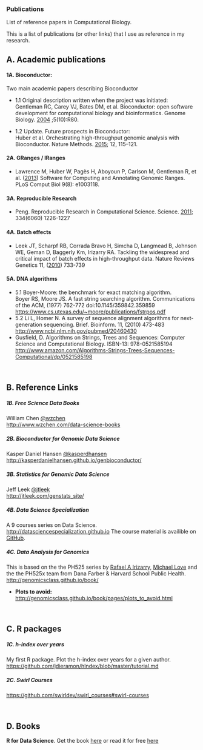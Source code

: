 ### Publications
List of reference papers in Computational Biology.

This is a list of publications (or other links) that I use as reference in my research. 

## A. Academic publications
#### 1A. Bioconductor:  
Two main academic papers describing Bioconductor 
 
 * 1.1 Original description written when the project was initiated:  
 Gentleman RC, Carey VJ, Bates DM, et al. Bioconductor: open software development for computational biology and bioinformatics.
 Genome Biology. [2004](http://www.ncbi.nlm.nih.gov/pmc/articles/PMC545600/) ;5(10):R80.  
 
 * 1.2 Update. Future prospects in Bioconductor:  
 Huber et al. Orchestrating high-throughput genomic analysis with Bioconductor. 
 Nature Methods. [2015](http://www.nature.com/nmeth/journal/v12/n2/abs/nmeth.3252.html
); 12, 115–121.  
 

#### 2A. GRanges / IRanges
* Lawrence M, Huber W, Pagès H, Aboyoun P, Carlson M, Gentleman R, et al. ([2013](http://journals.plos.org/ploscompbiol/article?id=10.1371/journal.pcbi.1003118)) Software for Computing and Annotating Genomic Ranges. PLoS Comput Biol 9(8): e1003118.  

#### 3A. Reproducible Research
* Peng. Reproducible Research in Computational Science. Science. [2011](http://www.sciencemag.org/content/334/6060/1226.abstract); 334(6060) 1226-1227  


#### 4A. Batch effects  
* Leek JT, Scharpf RB, Corrada Bravo H, Simcha D, Langmead B, Johnson WE, Geman D, Baggerly Km, Irizarry RA. Tackling the widespread and critical impact of batch effects in high-throughput data. Nature Reviews Genetics 11, ([2010](http://www.nature.com/nrg/journal/v11/n10/full/nrg2825.html)) 733-739  


#### 5A. DNA algorithms
* 5.1 Boyer-Moore: the benchmark for exact matching algorithm.  
 Boyer RS, Moore JS. A fast string searching algorithm. Communications of the ACM, (1977) 762-772 doi:10.1145/359842.359859 https://www.cs.utexas.edu/~moore/publications/fstrpos.pdf  
* 5.2 Li L, Homer N. A survey of sequence alignment algorithms for next-generation sequencing. Brief. Bioinform. 11, (2010) 473-483 http://www.ncbi.nlm.nih.gov/pubmed/20460430  
* Gusfield, D. Algorithms on Strings, Trees and Sequences: Computer Science and Computational Biology. ISBN-13: 978-0521585194 http://www.amazon.com/Algorithms-Strings-Trees-Sequences-Computational/dp/0521585198
  
<br>  
  
## B. Reference Links
##### 1B. Free Science Data Books
William Chen [@wzchen](https://twitter.com/wzchen)  
http://www.wzchen.com/data-science-books

##### 2B. Bioconductor for Genomic Data Science
Kasper Daniel Hansen [@kasperdhansen](https://twitter.com/kasperdhansen)  
http://kasperdanielhansen.github.io/genbioconductor/

##### 3B. Statistics for Genomic Data Science
Jeff Leek [@jtleek](https://twitter.com/jtleek)  
http://jtleek.com/genstats_site/  

##### 4B. Data Science Specialization  
A 9 courses series on Data Science. 
http://datasciencespecialization.github.io
The course material is availible on [GitHub](https://github.com/DataScienceSpecialization/courses).

##### 4C. Data Analysis for Genomics
This is based on the the PH525 series by [Rafael A Irizarry](https://twitter.com/rafalab), [Michael Love](https://twitter.com/mikelove) and the the PH525x team from Dana Farber & Harvard School Public Health. http://genomicsclass.github.io/book/  

* **Plots to avoid:** http://genomicsclass.github.io/book/pages/plots_to_avoid.html
  
<br>  
  

## C. R packages
##### 1C. h-index over years  
My first R package. Plot the h-index over years for a given author.  
https://github.com/jdieramon/hIndex/blob/master/tutorial.md

##### 2C. Swirl Courses
https://github.com/swirldev/swirl_courses#swirl-courses

<br>  
  
## D. Books  
**R for Data Science**. Get the book [here](https://www.amazon.com/R-Data-Science-Hadley-Wickham/dp/1491910399/ref=as_li_ss_tl?ie=UTF8&qid=1469550189&sr=8-1&keywords=R+for+data+science&linkCode=sl1&tag=devtools-20&linkId=6fe0069f9605cf847ed96c191f4e84dd) or read it for free [here](http://r4ds.had.co.nz)  

